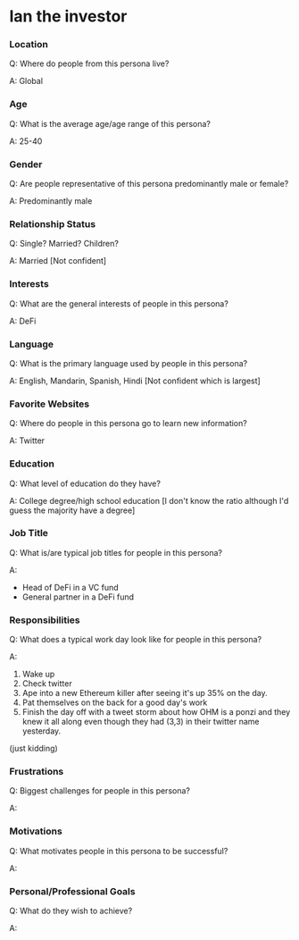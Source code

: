 # Ian the investor

### Location

Q: Where do people from this persona live?

A: Global

### Age

Q: What is the average age/age range of this persona?

A: 25-40

### Gender

Q: Are people representative of this persona predominantly male or female?

A: Predominantly male

### Relationship Status

Q: Single? Married? Children?

A: Married [Not confident]

### Interests

Q: What are the general interests of people in this persona?

A: DeFi

### Language

Q: What is the primary language used by people in this persona?

A: English, Mandarin, Spanish, Hindi [Not confident which is largest]

### Favorite Websites

Q: Where do people in this persona go to learn new information?

A: Twitter

### Education

Q: What level of education do they have?

A: College degree/high school education [I don't know the ratio although I'd guess the majority have a degree]

### Job Title

Q: What is/are typical job titles for people in this persona?

A:

- Head of DeFi in a VC fund
- General partner in a DeFi fund

### Responsibilities

Q: What does a typical work day look like for people in this persona?

A:

1. Wake up
2. Check twitter
3. Ape into a new Ethereum killer after seeing it's up 35% on the day.
4. Pat themselves on the back for a good day's work
5. Finish the day off with a tweet storm about how OHM is a ponzi and they knew it all along even though they had (3,3) in their twitter name yesterday.

(just kidding)

### Frustrations

Q: Biggest challenges for people in this persona?

A:

### Motivations

Q: What motivates people in this persona to be successful?

A:

### Personal/Professional Goals

Q: What do they wish to achieve?

A:
